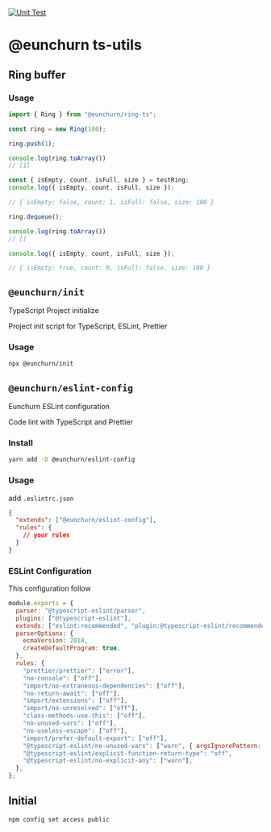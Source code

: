 [![Unit Test](https://github.com/eunchurn/ts-utils/actions/workflows/unit-test.yml/badge.svg)](https://github.com/eunchurn/ts-utils/actions/workflows/unit-test.yml)
# @eunchurn ts-utils

## Ring buffer

### Usage

```typescript
import { Ring } from "@eunchurn/ring-ts";

const ring = new Ring(100);

ring.push(1);

console.log(ring.toArray())
// [1]

const { isEmpty, count, isFull, size } = testRing;
console.log({ isEmpty, count, isFull, size });

// { isEmpty: false, count: 1, isFull: false, size: 100 }

ring.dequeue();

console.log(ring.toArray())
// []

console.log({ isEmpty, count, isFull, size });

// { isEmpty: true, count: 0, isFull: false, size: 100 }
```
## `@eunchurn/init`

TypeScript Project initialize

Project init script for TypeScript, ESLint, Prettier

### Usage

```sh
npx @eunchurn/init
```

## `@eunchurn/eslint-config`

Eunchurn ESLint configuration

Code lint with TypeScript and Prettier

### Install

```sh
yarn add -D @eunchurn/eslint-config
```

### Usage

add `.eslintrc.json`

```json
{
  "extends": ["@eunchurn/eslint-config"],
  "rules": {
    // your rules
  }
}
```

### ESLint Configuration

This configuration follow

```js
module.exports = {
  parser: "@typescript-eslint/parser",
  plugins: ["@typescript-eslint"],
  extends: ["eslint:recommended", "plugin:@typescript-eslint/recommended", "plugin:prettier/recommended"],
  parserOptions: {
    ecmaVersion: 2018,
    createDefaultProgram: true,
  },
  rules: {
    "prettier/prettier": ["error"],
    "no-console": ["off"],
    "import/no-extraneous-dependencies": ["off"],
    "no-return-await": ["off"],
    "import/extensions": ["off"],
    "import/no-unresolved": ["off"],
    "class-methods-use-this": ["off"],
    "no-unused-vars": ["off"],
    "no-useless-escape": ["off"],
    "import/prefer-default-export": ["off"],
    "@typescript-eslint/no-unused-vars": ["warn", { argsIgnorePattern: "^_" }],
    "@typescript-eslint/explicit-function-return-type": "off",
    "@typescript-eslint/no-explicit-any": ["warn"],
  },
};
```

## Initial

```
npm config set access public
```

